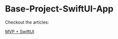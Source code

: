 # Base-Project-SwiftUI-App
Checkout the articles:

[MVP + SwiftUI]([https://pages.github.com/](https://github.com/Georgeskh/Base-Project-SwiftUI-App/releases/tag/MVP%2BSwiftUI))

